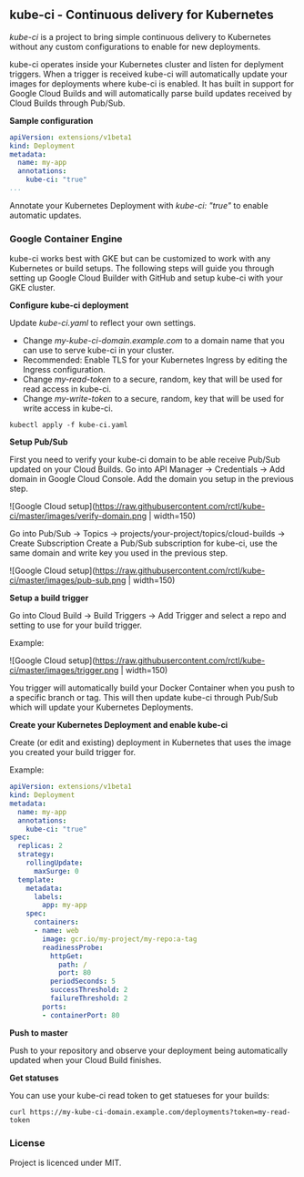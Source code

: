 ## kube-ci - Continuous delivery for Kubernetes

*kube-ci* is a project to bring simple continuous delivery to Kubernetes without any custom configurations to enable for new deployments.

kube-ci operates inside your Kubernetes cluster and listen for deplyment triggers. When a trigger is received kube-ci will automatically update your images for deployments where kube-ci is enabled. It has built in support for Google Cloud Builds and will automatically parse build updates received by Cloud Builds through Pub/Sub.

**Sample configuration**

``` yaml
apiVersion: extensions/v1beta1
kind: Deployment
metadata:
  name: my-app
  annotations:
    kube-ci: "true"
...
```
Annotate your Kubernetes Deployment with *kube-ci: "true"* to enable automatic updates.

### Google Container Engine

kube-ci works best with GKE but can be customized to work with any Kubernetes or build setups. The following steps will guide you through setting up Google Cloud Builder with GitHub and setup kube-ci with your GKE cluster.

**Configure kube-ci deployment**

Update *kube-ci.yaml* to reflect your own settings.

- Change *my-kube-ci-domain.example.com* to a domain name that you can use to serve kube-ci in your cluster.
- Recommended: Enable TLS for your Kubernetes Ingress by editing the Ingress configuration.
- Change *my-read-token* to a secure, random, key that will be used for read access in kube-ci.
- Change *my-write-token* to a secure, random, key that will be used for write access in kube-ci.

`kubectl apply -f kube-ci.yaml`

**Setup Pub/Sub**

First you need to verify your kube-ci domain to be able receive Pub/Sub updated on your Cloud Builds.
Go into API Manager -> Credentials -> Add domain in Google Cloud Console.
Add the domain you setup in the previous step.

![Google Cloud setup](https://raw.githubusercontent.com/rctl/kube-ci/master/images/verify-domain.png | width=150)

Go into Pub/Sub -> Topics -> projects/your-project/topics/cloud-builds -> Create Subscription
Create a Pub/Sub subscription for kube-ci, use the same domain and write key you used in the previous step.

![Google Cloud setup](https://raw.githubusercontent.com/rctl/kube-ci/master/images/pub-sub.png | width=150)

**Setup a build trigger**

Go into Cloud Build -> Build Triggers -> Add Trigger and select a repo and setting to use for your build trigger.

Example:

![Google Cloud setup](https://raw.githubusercontent.com/rctl/kube-ci/master/images/trigger.png | width=150)

You trigger will automatically build your Docker Container when you push to a specific branch or tag.
This will then update kube-ci through Pub/Sub which will update your Kubernetes Deployments.

**Create your Kubernetes Deployment and enable kube-ci**

Create (or edit and existing) deployment in Kubernetes that uses the image you created your build trigger for.

Example:

``` yaml
apiVersion: extensions/v1beta1
kind: Deployment
metadata:
  name: my-app
  annotations:
    kube-ci: "true"
spec:
  replicas: 2
  strategy:
    rollingUpdate:
      maxSurge: 0
  template:
    metadata:
      labels:
        app: my-app
    spec:
      containers:
      - name: web
        image: gcr.io/my-project/my-repo:a-tag
        readinessProbe:
          httpGet:
            path: /
            port: 80
          periodSeconds: 5
          successThreshold: 2
          failureThreshold: 2
        ports:
        - containerPort: 80
```

**Push to master**

Push to your repository and observe your deployment being automatically updated when your Cloud Build finishes.

**Get statuses**

You can use your kube-ci read token to get statueses for your builds:

`curl https://my-kube-ci-domain.example.com/deployments?token=my-read-token`

### License

Project is licenced under MIT.